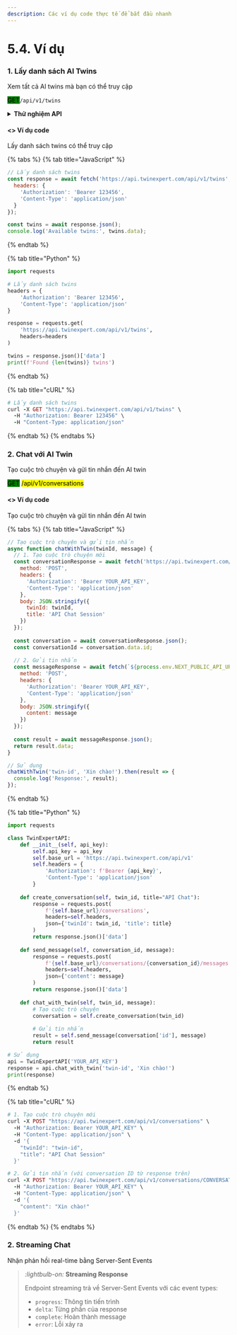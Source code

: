 ```yaml
---
description: Các ví dụ code thực tế để bắt đầu nhanh
---
```


# 5.4. Ví dụ

### 1. Lấy danh sách AI Twins

Xem tất cả AI twins mà bạn có thể truy cập

<mark style="background-color:green;">GET</mark>`/api/v1/twins`

<details>

<summary><strong>Thử nghiệm API</strong></summary>

API Key

```
123456
```

{% hint style="info" %}
Kết quả
{% endhint %}

```
{
  "statusCode": 401,
  "timestamp": "2025-07-23T17:06:03.675Z",
  "path": "/api/v1/twins",
  "method": "GET",
  "message": "Invalid API key format",
  "error": "Unauthorized"
}
```

</details>

#### <> Ví dụ code

Lấy danh sách twins có thể truy cập

{% tabs %}
{% tab title="JavaScript" %}
```javascript
// Lấy danh sách twins
const response = await fetch('https://api.twinexpert.com/api/v1/twins', {
  headers: {
    'Authorization': 'Bearer 123456',
    'Content-Type': 'application/json'
  }
});

const twins = await response.json();
console.log('Available twins:', twins.data);
```
{% endtab %}

{% tab title="Python" %}
```python
import requests

# Lấy danh sách twins
headers = {
    'Authorization': 'Bearer 123456',
    'Content-Type': 'application/json'
}

response = requests.get(
    'https://api.twinexpert.com/api/v1/twins',
    headers=headers
)

twins = response.json()['data']
print(f'Found {len(twins)} twins')
```
{% endtab %}

{% tab title="cURL" %}
```ruby
# Lấy danh sách twins
curl -X GET "https://api.twinexpert.com/api/v1/twins" \
  -H "Authorization: Bearer 123456" \
  -H "Content-Type: application/json"
```
{% endtab %}
{% endtabs %}

### 2. Chat với AI Twin

Tạo cuộc trò chuyện và gửi tin nhắn đến AI twin

<mark style="background-color:green;">GET</mark>     <mark style="background-color:$success;">/api/v1/conversations</mark>

#### <> Ví dụ code

Tạo cuộc trò chuyện và gửi tin nhắn đến AI twin

{% tabs %}
{% tab title="JavaScript" %}
```javascript
// Tạo cuộc trò chuyện và gửi tin nhắn
async function chatWithTwin(twinId, message) {
  // 1. Tạo cuộc trò chuyện mới
  const conversationResponse = await fetch('https://api.twinexpert.com/api/v1/conversations', {
    method: 'POST',
    headers: {
      'Authorization': 'Bearer YOUR_API_KEY',
      'Content-Type': 'application/json'
    },
    body: JSON.stringify({
      twinId: twinId,
      title: 'API Chat Session'
    })
  });
  
  const conversation = await conversationResponse.json();
  const conversationId = conversation.data.id;
  
  // 2. Gửi tin nhắn
  const messageResponse = await fetch(`${process.env.NEXT_PUBLIC_API_URL}/api/v1/conversations/${conversationId}/messages`, {
    method: 'POST',
    headers: {
      'Authorization': 'Bearer YOUR_API_KEY',
      'Content-Type': 'application/json'
    },
    body: JSON.stringify({
      content: message
    })
  });
  
  const result = await messageResponse.json();
  return result.data;
}

// Sử dụng
chatWithTwin('twin-id', 'Xin chào!').then(result => {
  console.log('Response:', result);
});
```
{% endtab %}

{% tab title="Python" %}
```python
import requests

class TwinExpertAPI:
    def __init__(self, api_key):
        self.api_key = api_key
        self.base_url = 'https://api.twinexpert.com/api/v1'
        self.headers = {
            'Authorization': f'Bearer {api_key}',
            'Content-Type': 'application/json'
        }
    
    def create_conversation(self, twin_id, title="API Chat"):
        response = requests.post(
            f'{self.base_url}/conversations',
            headers=self.headers,
            json={'twinId': twin_id, 'title': title}
        )
        return response.json()['data']
    
    def send_message(self, conversation_id, message):
        response = requests.post(
            f'{self.base_url}/conversations/{conversation_id}/messages',
            headers=self.headers,
            json={'content': message}
        )
        return response.json()['data']
    
    def chat_with_twin(self, twin_id, message):
        # Tạo cuộc trò chuyện
        conversation = self.create_conversation(twin_id)
        
        # Gửi tin nhắn
        result = self.send_message(conversation['id'], message)
        return result

# Sử dụng
api = TwinExpertAPI('YOUR_API_KEY')
response = api.chat_with_twin('twin-id', 'Xin chào!')
print(response)
```
{% endtab %}

{% tab title="cURL" %}
```ruby
# 1. Tạo cuộc trò chuyện mới
curl -X POST "https://api.twinexpert.com/api/v1/conversations" \
  -H "Authorization: Bearer YOUR_API_KEY" \
  -H "Content-Type: application/json" \
  -d '{
    "twinId": "twin-id",
    "title": "API Chat Session"
  }'

# 2. Gửi tin nhắn (với conversation ID từ response trên)
curl -X POST "https://api.twinexpert.com/api/v1/conversations/CONVERSATION_ID/messages" \
  -H "Authorization: Bearer YOUR_API_KEY" \
  -H "Content-Type: application/json" \
  -d '{
    "content": "Xin chào!"
  }'
```
{% endtab %}
{% endtabs %}

### 2. Streaming Chat

Nhận phản hồi real-time bằng Server-Sent Events

> <i class="fa-lightbulb-on">:lightbulb-on:</i> **Streaming Response**
>
> Endpoint streaming trả về Server-Sent Events với các event types:
>
> * `progress`: Thông tin tiến trình
> * `delta`: Từng phần của response
> * `complete`: Hoàn thành message
> * `error`: Lỗi xảy ra
